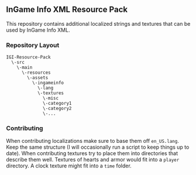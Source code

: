 ## InGame Info XML Resource Pack
This repository contains additional localized strings and textures that can be used by InGame Info XML.

### Repository Layout
```
IGI-Resource-Pack
  \-src
    \-main
      \-resources
        \-assets
          \-ingameinfo
            \-lang
            \-textures
              \-misc
              \-category1
              \-category2
              \-...
```

### Contributing
When contributing localizations make sure to base them off ``en_US.lang``. Keep the same structure (I will occasionally run a script to keep things up to date).
When contributing textures try to place them into directories that describe them well. Textures of hearts and armor would fit into a ``player`` directory. A clock texture might fit into a ``time`` folder.
